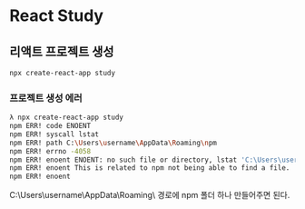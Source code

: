 # React Study

## 리액트 프로젝트 생성

```bash
npx create-react-app study
```

### 프로젝트 생성 에러

```bash
λ npx create-react-app study
npm ERR! code ENOENT
npm ERR! syscall lstat
npm ERR! path C:\Users\username\AppData\Roaming\npm
npm ERR! errno -4058
npm ERR! enoent ENOENT: no such file or directory, lstat 'C:\Users\username\AppData\Roaming\npm'
npm ERR! enoent This is related to npm not being able to find a file.
npm ERR! enoent
```

C:\Users\username\AppData\Roaming\ 경로에 npm 폴더 하나 만들어주면 된다.
